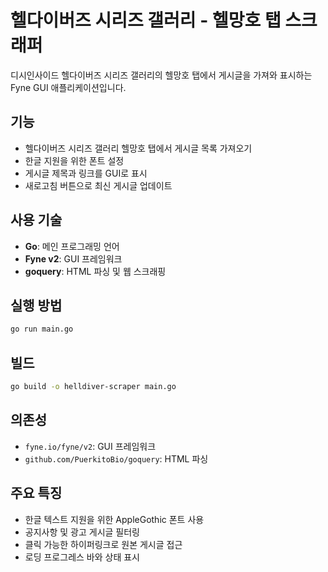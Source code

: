 # 헬다이버즈 시리즈 갤러리 - 헬망호 탭 스크래퍼

디시인사이드 헬다이버즈 시리즈 갤러리의 헬망호 탭에서 게시글을 가져와 표시하는 Fyne GUI 애플리케이션입니다.

## 기능

- 헬다이버즈 시리즈 갤러리 헬망호 탭에서 게시글 목록 가져오기
- 한글 지원을 위한 폰트 설정
- 게시글 제목과 링크를 GUI로 표시
- 새로고침 버튼으로 최신 게시글 업데이트

## 사용 기술

- **Go**: 메인 프로그래밍 언어
- **Fyne v2**: GUI 프레임워크
- **goquery**: HTML 파싱 및 웹 스크래핑

## 실행 방법

```bash
go run main.go
```

## 빌드

```bash
go build -o helldiver-scraper main.go
```

## 의존성

- `fyne.io/fyne/v2`: GUI 프레임워크
- `github.com/PuerkitoBio/goquery`: HTML 파싱

## 주요 특징

- 한글 텍스트 지원을 위한 AppleGothic 폰트 사용
- 공지사항 및 광고 게시글 필터링
- 클릭 가능한 하이퍼링크로 원본 게시글 접근
- 로딩 프로그레스 바와 상태 표시